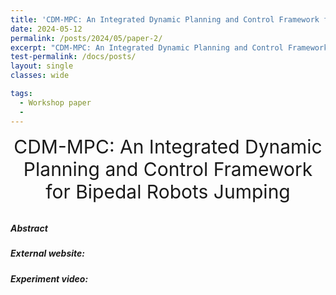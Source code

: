 ```yaml
---
title: 'CDM-MPC: An Integrated Dynamic Planning and Control Framework for Bipedal Robots Jumping'
date: 2024-05-12
permalink: /posts/2024/05/paper-2/
excerpt: "CDM-MPC: An Integrated Dynamic Planning and Control Framework for Bipedal Robots Jumping"
test-permalink: /docs/posts/
layout: single 
classes: wide

tags:
  - Workshop paper 
  -  
---
```


<center style="font-size:30px">
CDM-MPC: An Integrated Dynamic Planning and Control Framework for Bipedal Robots Jumping
</center>



###### 

##### Abstract




##### External website:  

##### Experiment video:  





 


